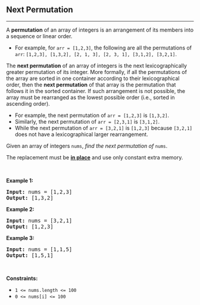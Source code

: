 <h2> Next Permutation </h2> 
<hr><p>A <strong>permutation</strong> of an array of integers is an arrangement of its members into a sequence or linear order.</p>
<ul>
<li>For example, for <code>arr = [1,2,3]</code>, the following are all the permutations of <code>arr</code>: <code>[1,2,3], [1,3,2], [2, 1, 3], [2, 3, 1], [3,1,2], [3,2,1]</code>.</li>
</ul>
<p>The <strong>next permutation</strong> of an array of integers is the next lexicographically greater permutation of its integer. More formally, if all the permutations of the array are sorted in one container according to their lexicographical order, then the <strong>next permutation</strong> of that array is the permutation that follows it in the sorted container. If such arrangement is not possible, the array must be rearranged as the lowest possible order (i.e., sorted in ascending order).</p>
<ul>
<li>For example, the next permutation of <code>arr = [1,2,3]</code> is <code>[1,3,2]</code>.</li>
<li>Similarly, the next permutation of <code>arr = [2,3,1]</code> is <code>[3,1,2]</code>.</li>
<li>While the next permutation of <code>arr = [3,2,1]</code> is <code>[1,2,3]</code> because <code>[3,2,1]</code> does not have a lexicographical larger rearrangement.</li>
</ul>
<p>Given an array of integers <code>nums</code>, <em>find the next permutation of</em> <code>nums</code>.</p>
<p>The replacement must be <strong><a href="http://en.wikipedia.org/wiki/In-place_algorithm" target="_blank">in place</a></strong> and use only constant extra memory.</p>
<p> </p>
<p><strong class="example">Example 1:</strong></p>
<pre><strong>Input:</strong> nums = [1,2,3]
<strong>Output:</strong> [1,3,2]
</pre>
<p><strong class="example">Example 2:</strong></p>
<pre><strong>Input:</strong> nums = [3,2,1]
<strong>Output:</strong> [1,2,3]
</pre>
<p><strong class="example">Example 3:</strong></p>
<pre><strong>Input:</strong> nums = [1,1,5]
<strong>Output:</strong> [1,5,1]
</pre>
<p> </p>
<p><strong>Constraints:</strong></p>
<ul>
<li><code>1 &lt;= nums.length &lt;= 100</code></li>
<li><code>0 &lt;= nums[i] &lt;= 100</code></li>
</ul>
